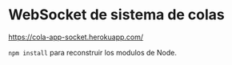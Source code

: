 # WebSocket de sistema de colas

https://cola-app-socket.herokuapp.com/

```npm install``` para reconstruir los modulos de Node.


